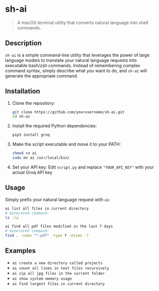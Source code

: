 # sh-ai

> A macOS terminal utility that converts natural language into shell commands.

## Description

`sh-ai` is a simple command-line utility that leverages the power of large language models to translate your natural language requests into executable bash/zsh commands. Instead of remembering complex command syntax, simply describe what you want to do, and `sh-ai` will generate the appropriate command.

## Installation

1. Clone the repository:
   ```bash
   git clone https://github.com/yourusername/sh-ai.git
   cd sh-ai
   ```

2. Install the required Python dependencies:
   ```bash
   pip3 install groq
   ```

3. Make the script executable and move it to your PATH:
   ```bash
   chmod +x ai
   sudo mv ai /usr/local/bin/
   ```

4. Set your API key:
   Edit `script.py` and replace `"YOUR_API_KEY"` with your actual Groq API key

## Usage

Simply prefix your natural language request with `ai`:

```bash
ai list all files in current directory
# Generated command:
ls -la
```

```bash
ai find all pdf files modified in the last 7 days
# Generated command:
find . -name "*.pdf" -type f -mtime -7
```

## Examples

- `ai create a new directory called projects`
- `ai count all lines in text files recursively`
- `ai zip all jpg files in the current folder`
- `ai show system memory usage`
- `ai find largest files in current directory`
